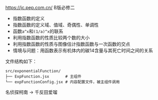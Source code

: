 https://jc.pep.com.cn/ B版必修二

- 指数函数的定义
- 指数函数的定义域、值域、奇偶性、单调性
- 函数`a^x`和`(1/a)^x`的联系
- 利用指数函数的性质比较两个数的大小
- 利用指数函数的性质与图像估计指数函数与一次函数的交点
- 情境与问题：用函数表示有机体内的碳14含量与其死亡时间之间的关系

文件结构如下：

```
src/exponentialFunction/
├── ExpFunction.jsx       # 主组件
└── expFunctionConfig.jsx # 内容配置文件，被主组件调用
```

名侦探柯南 → 千反田爱瑠
